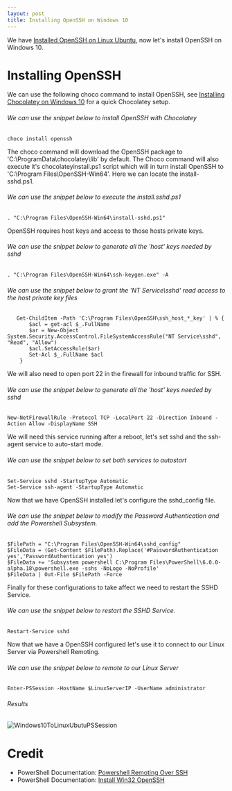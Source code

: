 ```yaml
---
layout: post
title: Installing OpenSSH on Windows 10
---
```


We have [Installed OpenSSH on Linux Ubuntu](https://dejulia489.github.io/2017-05-07-InstallingOpenSSHOnLinux/), now let's install OpenSSH on Windows 10.

# Installing OpenSSH

We can use the following choco command to install OpenSSH, see [Installing Chocolatey on Windows 10](https://dejulia489.github.io/2017-05-07-InstallingChocolateyOnWindows10/) for a quick Chocolatey setup. 

###### We can use the snippet below to install OpenSSH with Chocolatey

	choco install openssh

The choco command will download the OpenSSH package to 'C:\ProgramData\chocolatey\lib' by default. The Choco command will also execute it's chocolateyinstall.ps1 script which will in turn install OpenSSH to 'C:\Program Files\OpenSSH-Win64'. Here we can locate the install-sshd.ps1.

###### We can use the snippet below to execute the install.sshd.ps1 

	. "C:\Program Files\OpenSSH-Win64\install-sshd.ps1"

OpenSSH requires host keys and access to those hosts private keys.
			
###### We can use the snippet below to generate all the 'host' keys needed by sshd

	. "C:\Program Files\OpenSSH-Win64\ssh-keygen.exe" -A

###### We can use the snippet below to grant the 'NT Service\sshd' read access to the host private key files

	   Get-ChildItem -Path 'C:\Program Files\OpenSSH\ssh_host_*_key' | % {    
		   $acl = get-acl $_.FullName
		   $ar = New-Object  System.Security.AccessControl.FileSystemAccessRule("NT Service\sshd", "Read", "Allow")
		   $acl.SetAccessRule($ar)
		   Set-Acl $_.FullName $acl
		}

We will also need to open port 22 in the firewall for inbound traffic for SSH.

###### We can use the snippet below to generate all the 'host' keys needed by sshd

	New-NetFirewallRule -Protocol TCP -LocalPort 22 -Direction Inbound -Action Allow -DisplayName SSH

We will need this service running after a reboot, let's set sshd and the ssh-agent service to auto-start mode.

###### We can use the snippet below to set both services to autostart

	Set-Service sshd -StartupType Automatic
	Set-Service ssh-agent -StartupType Automatic

Now that we have OpenSSH installed let's configure the sshd_config file.

###### We can use the snippet below to modify the Password Authentication and add the Powershell Subsystem.
	
	$FilePath = "C:\Program Files\OpenSSH-Win64\sshd_config"
	$FileData = (Get-Content $FilePath).Replace('#PasswordAuthentication yes','PasswordAuthentication yes') 
	$FileData += 'Subsystem	powershell C:\Program Files\PowerShell\6.0.0-alpha.18\powershell.exe -sshs -NoLogo -NoProfile' 
	$FileData | Out-File $FilePath -Force

Finally for these configurations to take affect we need to restart the SSHD Service.

###### We can use the snippet below to restart the SSHD Service.

	Restart-Service sshd

Now that we have a OpenSSH configured let's use it to connect to our Linux Server via Powershell Remoting. 

###### We can use the snippet below to remote to our Linux Server

	Enter-PSSession -HostName $LinuxServerIP -UserName administrator

###### Results

![Windows10ToLinuxUbutuPSSession](https://dejulia489.github.io/img/Windows10ToLinuxUbutuPSSession.PNG)

# Credit  

* PowerShell Documentation: [Powershell Remoting Over SSH](https://github.com/PowerShell/PowerShell/blob/866b558771a20cca3daa47f300e830b31a24ee95/docs/new-features/remoting-over-ssh/README.md)
* PowerShell Documentation: [Install Win32 OpenSSH](https://github.com/PowerShell/Win32-OpenSSH/wiki/Install-Win32-OpenSSH)